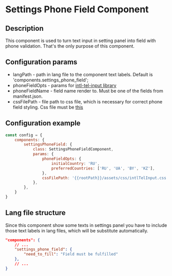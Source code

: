 # Settings Phone Field Component

## Description

This component is used to turn text input in setting panel into field with phone validation. That's the only purpose of this component.

## Configuration params

- langPath - path in lang file to the component text labels. Default is 'components.settings_phone_field';
- phoneFieldOpts - params for [intl-tel-input library](https://github.com/jackocnr/intl-tel-input?tab=readme-ov-file#initialisation-options)
- phoneFieldName - field name render to. Must be one of the fields from manifest.json.
- cssFilePath - file path to css file, which is necessary for correct phone field styling. Css file must be [this](https://github.com/jackocnr/intl-tel-input/blob/master/build/css/intlTelInput.css)

## Configuration example

```javascript
const config = {
    components: {
        settingsPhoneField: {
            class: SettingsPhoneFieldComponent,
            params: {
                phoneFieldOpts: {
                    initialCountry: 'RU',
                    preferredCountries: ['RU', 'UA', 'BY', 'KZ'],
                },
                cssFilePath: '{{rootPath}}/assets/css/intlTelInput.css',
            },
        },
    }
}
```

## Lang file structure

Since this component show some texts in settings panel you have to include those text labels in lang files, which will be substitute automatically.

```json
"components": {
    // ...
    "settings_phone_field": {
        "need_to_fill": "Field must be fulfilled"
    },
    // ...
}
```
